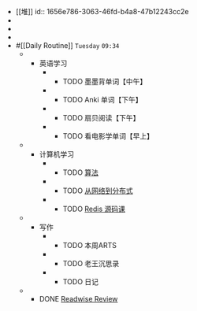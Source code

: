 - [[堆]]
  id:: 1656e786-3063-46fd-b4a8-47b12243cc2e
-
-
-
- #[[Daily Routine]] `Tuesday` `09:34`
	- - 英语学习
		- - TODO 墨墨背单词【中午】
		- - TODO Anki 单词【下午】
		- - TODO 扇贝阅读【下午】
		- - TODO 看电影学单词【早上】
	- - 计算机学习
		- - TODO [算法](omnifocus:///task/n1slutCBkyO)
		- - TODO [从网络到分布式](omnifocus:///task/mvEpkUnqe3P)
		- - TODO [Redis 源码课](https://time.geekbang.org/column/intro/100084301)
	- - 写作
		- - TODO 本周ARTS
		- - TODO 老王沉思录
		- - TODO 日记
	- - DONE [Readwise Review](https://readwise.io/review/2021-08-10)